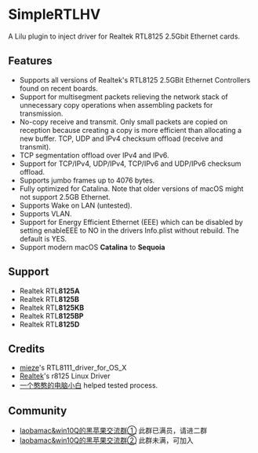 # SimpleRTLHV

A Lilu plugin to inject driver for Realtek RTL8125 2.5Gbit Ethernet cards.

## Features

* Supports all versions of Realtek's RTL8125 2.5GBit Ethernet Controllers found on recent boards.</br>
* Support for multisegment packets relieving the network stack of unnecessary copy operations when assembling packets for transmission. 
* No-copy receive and transmit. Only small packets are copied on reception because creating a copy is more efficient than allocating a new buffer. TCP, UDP and IPv4 checksum offload (receive and transmit).
* TCP segmentation offload over IPv4 and IPv6.
* Support for TCP/IPv4, UDP/IPv4, TCP/IPv6 and UDP/IPv6 checksum offload.
* Supports jumbo frames up to 4076 bytes.
* Fully optimized for Catalina. Note that older versions of macOS might not support 2.5GB Ethernet.
* Supports Wake on LAN (untested).
* Supports VLAN.
* Support for Energy Efficient Ethernet (EEE) which can be disabled by setting enableEEE to NO in the drivers Info.plist without rebuild. The default is YES.
* Support modern macOS **Catalina** to **Sequoia**

## Support
* Realtek RTL**8125A**
* Realtek RTL**8125B**
* Realtek RTL**8125KB**
* Realtek RTL**8125BP**
* Realtek RTL**8125D**

## Credits
* [mieze](https://github.com/Mieze/RTL8111_driver_for_OS_X)'s RTL8111_driver_for_OS_X
* [Realtek](https://github.com/notpeelz/r8125)'s r8125 Linux Driver
* [一个憨憨的电脑小白](https://github.com/fix221) helped tested process.

## Community
* [laobamac&win10Q的黑苹果交流群①](https://qm.qq.com/q/fCpQhYKwta) 此群已满员，请进二群
* [laobamac&win10Q的黑苹果交流群②](https://qm.qq.com/q/DA1XSDUaYw) 此群未满，可加入
